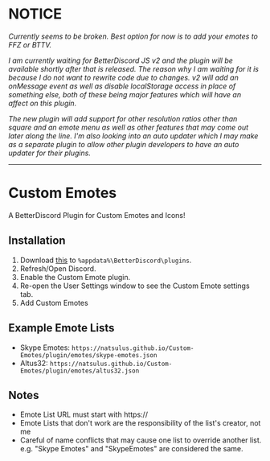 # NOTICE

_Currently seems to be broken. Best option for now is to add your emotes to FFZ or BTTV._

_I am currently waiting for BetterDiscord JS v2 and the plugin will be available shortly after that is released. The reason why I am waiting for it is because I do not want to rewrite code due to changes. v2 will add an onMessage event as well as disable localStorage access in place of something else, both of these being major features which will have an affect on this plugin._

_The new plugin will add support for other resolution ratios other than square and an emote menu as well as other features that may come out later along the line. I'm also looking into an auto updater which I may make as a separate plugin to allow other plugin developers to have an auto updater for their plugins._

<hr>

# Custom Emotes
A BetterDiscord Plugin for Custom Emotes and Icons!

## Installation

1. Download <a href="https://natsulus.github.io/Custom-Emotes/plugin/CustomEmotes.plugin.js" download>this</a> to `%appdata%\BetterDiscord\plugins`.
2. Refresh/Open Discord.
3. Enable the Custom Emote plugin.
4. Re-open the User Settings window to see the Custom Emote settings tab.
5. Add Custom Emotes

## Example Emote Lists

- Skype Emotes:
`https://natsulus.github.io/Custom-Emotes/plugin/emotes/skype-emotes.json`
- Altus32:
`https://natsulus.github.io/Custom-Emotes/plugin/emotes/altus32.json`

## Notes

- Emote List URL must start with https://
- Emote Lists that don't work are the responsibility of the list's creator, not me
- Careful of name conflicts that may cause one list to override another list. <br>e.g. "Skype Emotes" and "SkypeEmotes" are considered the same.
